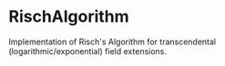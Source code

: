 # RischAlgorithm

Implementation of Risch's Algorithm for transcendental (logarithmic/exponential) field extensions.
